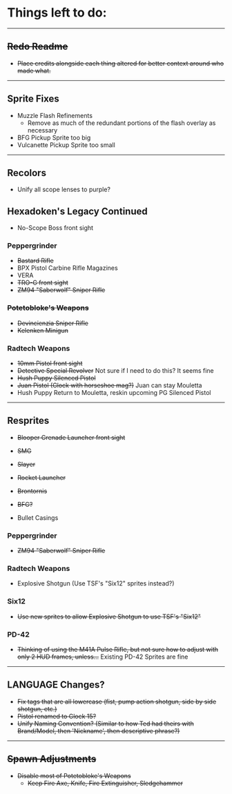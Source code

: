 # Things left to do:

---
## ~~Redo Readme~~
- ~~Place credits alongside each thing altered for better context around who made what.~~

---
## Sprite Fixes

- Muzzle Flash Refinements
  - Remove as much of the redundant portions of the flash overlay as necessary
- BFG Pickup Sprite too big
- Vulcanette Pickup Sprite too small

---
## Recolors

- Unify all scope lenses to purple?

## Hexadoken's Legacy Continued
- No-Scope Boss front sight

### Peppergrinder
- ~~Bastard Rifle~~
- BPX Pistol Carbine Rifle Magazines
- VERA
- ~~TRO-G front sight~~
- ~~ZM94 "Saberwolf" Sniper Rifle~~

### ~~Potetobloke's Weapons~~
- ~~Devincienzia Sniper Rifle~~
- ~~Kelenken Minigun~~

### Radtech Weapons
- ~~10mm Pistol front sight~~
- ~~Detective Special Revolver~~ Not sure if I need to do this?  It seems fine
- ~~Hush Puppy Silenced Pistol~~
- ~~Juan Pistol (Glock with horseshoe mag?)~~ Juan can stay Mouletta
- Hush Puppy Return to Mouletta, reskin upcoming PG Silenced Pistol

---
## Resprites

- ~~Blooper Grenade Launcher front sight~~
- ~~SMG~~
- ~~Slayer~~
- ~~Rocket Launcher~~
- ~~Brontornis~~
- ~~BFG?~~

- Bullet Casings

### Peppergrinder
- ~~ZM94 "Saberwolf" Sniper Rifle~~

### Radtech Weapons
- Explosive Shotgun (Use TSF's "Six12" sprites instead?)

### Six12
- ~~Use new sprites to allow Explosive Shotgun to use TSF's "Six12"~~

### PD-42
- ~~Thinking of using the M41A Pulse Rifle, but not sure how to adjust with only 2 HUD frames, unless...~~ Existing PD-42 Sprites are fine

---
## LANGUAGE Changes?

- ~~Fix tags that are all lowercase (fist, pump action shotgun, side by side shotgun, etc.)~~
- ~~Pistol renamed to Glock 15?~~
- ~~Unify Naming Convention? (Similar to how Ted had theirs with Brand/Model, then 'Nickname', then descriptive phrase?)~~

---
## ~~Spawn Adjustments~~
- ~~Disable most of Potetobloke's Weapons~~
	- ~~Keep Fire Axe, Knife, Fire Extinguisher, Sledgehammer~~